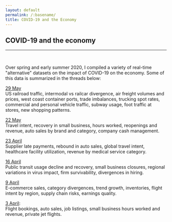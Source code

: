 ```yaml
---
layout: default
permalink: /:basename/
title: COVID-19 and the Economy
---
```


## COVID-19 and the economy

----

<br/>

Over spring and early summer 2020, I compiled a variety of real-time "alternative" datasets on the impact of COVID-19 on the economy.  Some of this data is summarized in the threads below:


[29 May](https://twitter.com/athomasq/status/1266435260444749824)   
US railroad traffic, intermodal vs railcar divergence, air freight volumes and prices, west coast container ports, trade imbalances, trucking spot rates, commercial and personal vehicle traffic, subway usage, foot traffic at stores, new shopping patterns. 

[22 May](https://twitter.com/athomasq/status/1263901188522676224)   
Travel intent, recovery in small business, hours worked, reopenings and revenue, auto sales by brand and category, company cash management.

[23 April](https://twitter.com/athomasq/status/1253398476295110658)   
Supplier late payments, rebound in auto sales, global travel intent, healthcare facility utilization, revenue by medical service category.

[16 April](https://twitter.com/athomasq/status/1250886956155842560)  
Public transit usage decline and recovery, small business closures, regional variations in virus impact, firm survivability, divergences in hiring.

[9 April](https://twitter.com/athomasq/status/1248287916020961285)  
E-commerce sales, category divergences, trend growth, inventories, flight intent by region, supply chain risks, earnings quality.

[3 April](https://twitter.com/athomasq/status/1246164048896499723):   
Flight bookings, auto sales, job listings, small business hours worked and revenue, private jet flights.  

<br/>
<br/>
<br/> 